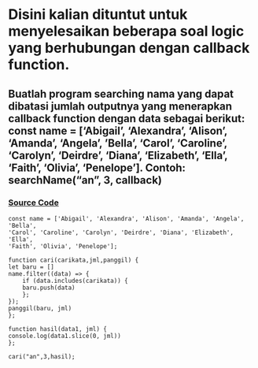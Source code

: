 # Disini kalian dituntut untuk menyelesaikan beberapa soal logic yang berhubungan dengan callback function.

## Buatlah program searching nama yang dapat dibatasi jumlah outputnya yang menerapkan callback function dengan data sebagai berikut: const name = [‘Abigail’, ‘Alexandra’, ‘Alison’, ‘Amanda’, ‘Angela’, ’Bella’, ‘Carol’, ‘Caroline’, ‘Carolyn’, ‘Deirdre’, ‘Diana’, ‘Elizabeth’, ‘Ella’, ‘Faith’, ‘Olivia’, ‘Penelope’]. Contoh: searchName(“an”, 3, callback)

### [Source Code](https://playcode.io/736803)

    const name = ['Abigail', 'Alexandra', 'Alison', 'Amanda', 'Angela', 'Bella',
    'Carol', 'Caroline', 'Carolyn', 'Deirdre', 'Diana', 'Elizabeth', 'Ella',
    'Faith', 'Olivia', 'Penelope'];

    function cari(carikata,jml,panggil) {
    let baru = []
    name.filter((data) => {
        if (data.includes(carikata)) {
        baru.push(data)
        };
    });
    panggil(baru, jml)
    };

    function hasil(data1, jml) {
    console.log(data1.slice(0, jml))
    };

    cari("an",3,hasil);
    
    